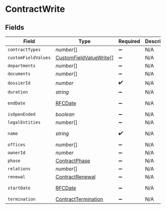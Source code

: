 # ContractWrite


## Fields

| Field                                                                   | Type                                                                    | Required                                                                | Description                                                             | Example                                                                 |
| ----------------------------------------------------------------------- | ----------------------------------------------------------------------- | ----------------------------------------------------------------------- | ----------------------------------------------------------------------- | ----------------------------------------------------------------------- |
| `contractTypes`                                                         | *number*[]                                                              | :heavy_minus_sign:                                                      | N/A                                                                     |                                                                         |
| `customFieldValues`                                                     | [CustomFieldValueWrite](../../models/shared/customfieldvaluewrite.md)[] | :heavy_minus_sign:                                                      | N/A                                                                     |                                                                         |
| `departments`                                                           | *number*[]                                                              | :heavy_minus_sign:                                                      | N/A                                                                     |                                                                         |
| `documents`                                                             | *number*[]                                                              | :heavy_minus_sign:                                                      | N/A                                                                     |                                                                         |
| `dossierId`                                                             | *number*                                                                | :heavy_check_mark:                                                      | N/A                                                                     | 1                                                                       |
| `duration`                                                              | *string*                                                                | :heavy_minus_sign:                                                      | N/A                                                                     | P1Y                                                                     |
| `endDate`                                                               | [RFCDate](../../types/rfcdate.md)                                       | :heavy_minus_sign:                                                      | N/A                                                                     | 2021-12-31                                                              |
| `isOpenEnded`                                                           | *boolean*                                                               | :heavy_minus_sign:                                                      | N/A                                                                     |                                                                         |
| `legalEntities`                                                         | *number*[]                                                              | :heavy_minus_sign:                                                      | N/A                                                                     |                                                                         |
| `name`                                                                  | *string*                                                                | :heavy_check_mark:                                                      | N/A                                                                     | Partnership agreement                                                   |
| `offices`                                                               | *number*[]                                                              | :heavy_minus_sign:                                                      | N/A                                                                     |                                                                         |
| `ownerId`                                                               | *number*                                                                | :heavy_minus_sign:                                                      | N/A                                                                     | 1                                                                       |
| `phase`                                                                 | [ContractPhase](../../models/shared/contractphase.md)                   | :heavy_minus_sign:                                                      | N/A                                                                     | ongoing                                                                 |
| `relations`                                                             | *number*[]                                                              | :heavy_minus_sign:                                                      | N/A                                                                     |                                                                         |
| `renewal`                                                               | [ContractRenewal](../../models/shared/contractrenewal.md)               | :heavy_minus_sign:                                                      | N/A                                                                     |                                                                         |
| `startDate`                                                             | [RFCDate](../../types/rfcdate.md)                                       | :heavy_minus_sign:                                                      | N/A                                                                     | 2021-01-01                                                              |
| `termination`                                                           | [ContractTermination](../../models/shared/contracttermination.md)       | :heavy_minus_sign:                                                      | N/A                                                                     |                                                                         |